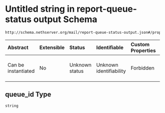 # Untitled string in report-queue-status output Schema

```txt
http://schema.nethserver.org/mail/report-queue-status-output.json#/properties/queue_status/items/properties/queue_id
```



| Abstract            | Extensible | Status         | Identifiable            | Custom Properties | Additional Properties | Access Restrictions | Defined In                                                                                       |
| :------------------ | :--------- | :------------- | :---------------------- | :---------------- | :-------------------- | :------------------ | :----------------------------------------------------------------------------------------------- |
| Can be instantiated | No         | Unknown status | Unknown identifiability | Forbidden         | Allowed               | none                | [report-queue-status-output.json\*](mail/report-queue-status-output.json "open original schema") |

## queue\_id Type

`string`
